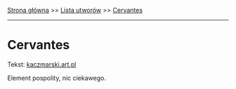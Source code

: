[Strona główna](../index.md) >> [Lista utworów](../list.md) >> [Cervantes](90.md)

---

# Cervantes

Tekst: [kaczmarski.art.pl](https://www.kaczmarski.art.pl/tworczosc/wiersze/cervantes/)

Element pospolity, nic ciekawego.